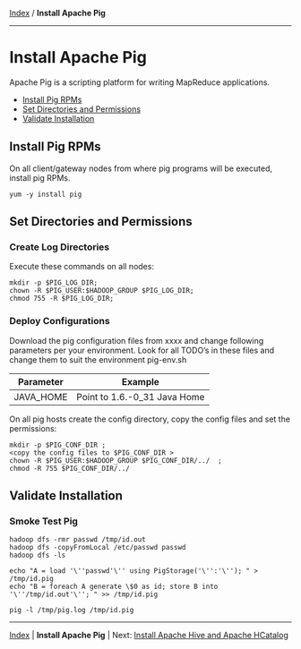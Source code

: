 [Index](./index.md)
/
**Install Apache Pig**

------

Install Apache Pig
=====

Apache Pig is a scripting platform for writing MapReduce applications.

* [Install Pig RPMs](#install-pig-rpms)
* [Set Directories and Permissions](#set-directories-and-permissions)
* [Validate Installation](#validate-installation)


Install Pig RPMs
----

On all client/gateway nodes from where pig programs will be executed, install pig RPMs.

    yum -y install pig

Set Directories and Permissions
----

### Create Log Directories

Execute these commands on all nodes:

    mkdir -p $PIG_LOG_DIR;
    chown -R $PIG_USER:$HADOOP_GROUP $PIG_LOG_DIR;
    chmod 755 -R $PIG_LOG_DIR;

### Deploy Configurations

Download the pig configuration files from xxxx and change following parameters per your environment.
Look for all TODO’s in these files and change them to suit the environment pig-env.sh

| Parameter         | Example        |
|-------------------|----------------|
| JAVA_HOME         | Point to 1.6.-0_31 Java Home

On all pig hosts create the config directory, copy the config files and set the permissions:

    mkdir -p $PIG_CONF_DIR ;
    <copy the config files to $PIG_CONF_DIR > 
    chown -R $PIG_USER:$HADOOP_GROUP $PIG_CONF_DIR/../  ;
    chmod -R 755 $PIG_CONF_DIR/../
   

Validate Installation
----

### Smoke Test Pig

    hadoop dfs -rmr passwd /tmp/id.out
    hadoop dfs -copyFromLocal /etc/passwd passwd 
    hadoop dfs -ls 

    echo "A = load '\''passwd'\'' using PigStorage('\'':'\''); " > /tmp/id.pig
    echo "B = foreach A generate \$0 as id; store B into '\''/tmp/id.out'\''; " >> /tmp/id.pig

    pig -l /tmp/pig.log /tmp/id.pig



------

[Index](./index.md)
|
**Install Apache Pig**
|
Next: [Install Apache Hive and Apache HCatalog](./apache-hive-hcatalog.md)